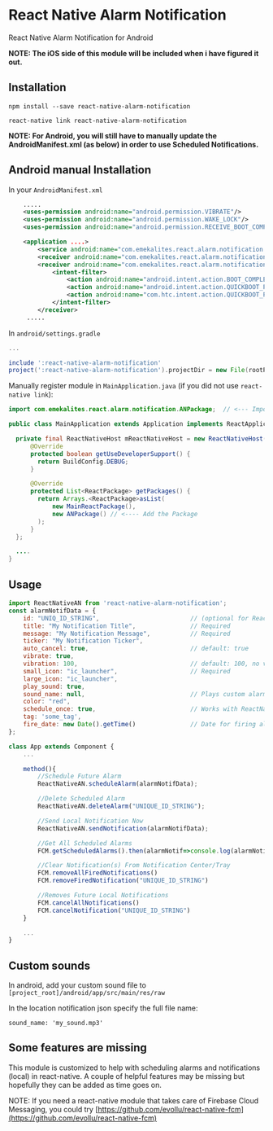 # React Native Alarm Notification

React Native Alarm Notification for Android

**NOTE: The iOS side of this module will be included when i have figured it out.**

## Installation

`npm install --save react-native-alarm-notification`

`react-native link react-native-alarm-notification`

**NOTE: For Android, you will still have to manually update the AndroidManifest.xml (as below) in order to use Scheduled Notifications.**

## Android manual Installation

In your `AndroidManifest.xml`
```xml
    .....
    <uses-permission android:name="android.permission.VIBRATE"/>
    <uses-permission android:name="android.permission.WAKE_LOCK"/>
    <uses-permission android:name="android.permission.RECEIVE_BOOT_COMPLETED" />

    <application ....>
        <service android:name="com.emekalites.react.alarm.notification.ANService" android:enabled="true"/>
        <receiver android:name="com.emekalites.react.alarm.notification.ANAlarmReceiver" android:enabled="true"/>
        <receiver android:name="com.emekalites.react.alarm.notification.ANBootReceiver" android:enabled="true" android:exported="true">
            <intent-filter>
                <action android:name="android.intent.action.BOOT_COMPLETED"/>
                <action android:name="android.intent.action.QUICKBOOT_POWERON"/>
                <action android:name="com.htc.intent.action.QUICKBOOT_POWERON"/>
            </intent-filter>
        </receiver>
     .....

```

In `android/settings.gradle`
```gradle
...

include ':react-native-alarm-notification'
project(':react-native-alarm-notification').projectDir = new File(rootProject.projectDir, '../node_modules/react-native-alarm-notification/android')
```

Manually register module in `MainApplication.java` (if you did not use `react-native link`):

```java
import com.emekalites.react.alarm.notification.ANPackage;  // <--- Import Package

public class MainApplication extends Application implements ReactApplication {

  private final ReactNativeHost mReactNativeHost = new ReactNativeHost(this) {
      @Override
      protected boolean getUseDeveloperSupport() {
        return BuildConfig.DEBUG;
      }

      @Override
      protected List<ReactPackage> getPackages() {
      	return Arrays.<ReactPackage>asList(
			new MainReactPackage(),
			new ANPackage() // <---- Add the Package
		);
	  }
  };

  ....
}
```

## Usage

```javascript
import ReactNativeAN from 'react-native-alarm-notification';
const alarmNotifData = {
	id: "UNIQ_ID_STRING",                         // (optional for ReactNativeAN.sendNotification)
	title: "My Notification Title",               // Required
	message: "My Notification Message",           // Required
	ticker: "My Notification Ticker",                   
	auto_cancel: true,                            // default: true
	vibrate: true,                                      
	vibration: 100,                               // default: 100, no vibration if vibrate: false
	small_icon: "ic_launcher",                    // Required
	large_icon: "ic_launcher",                          
	play_sound: true,                                    
	sound_name: null,                             // Plays custom alarm/notification ringtone if sound_name: null
	color: "red",                                       
	schedule_once: true,                          // Works with ReactNativeAN.scheduleAlarm so alarm fires once
	tag: 'some_tag',                                    
	fire_date: new Date().getTime()				  // Date for firing alarm, Required for ReactNativeAN.scheduleAlarm
};

class App extends Component {
	...

    method(){
        //Schedule Future Alarm
        ReactNativeAN.scheduleAlarm(alarmNotifData);

        //Delete Scheduled Alarm
        ReactNativeAN.deleteAlarm("UNIQUE_ID_STRING");

		//Send Local Notification Now
        ReactNativeAN.sendNotification(alarmNotifData);

		//Get All Scheduled Alarms
        FCM.getScheduledAlarms().then(alarmNotif=>console.log(alarmNotif));

        //Clear Notification(s) From Notification Center/Tray
        FCM.removeAllFiredNotifications()
        FCM.removeFiredNotification("UNIQUE_ID_STRING")

        //Removes Future Local Notifications
        FCM.cancelAllNotifications()
        FCM.cancelNotification("UNIQUE_ID_STRING")
    }

	...
}
```

## Custom sounds

In android, add your custom sound file to `[project_root]/android/app/src/main/res/raw`

In the location notification json specify the full file name:

    sound_name: 'my_sound.mp3'

## Some features are missing

This module is customized to help with scheduling alarms and notifications (local) in react-native. A couple of helpful features may be missing but hopefully they can be added as time goes on.

NOTE: If you need a react-native module that takes care of Firebase Cloud Messaging, you could try [https://github.com/evollu/react-native-fcm](https://github.com/evollu/react-native-fcm)
